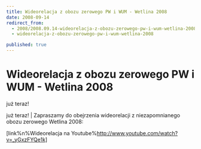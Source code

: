 ```yaml
---
title: Wideorelacja z obozu zerowego PW i WUM - Wetlina 2008
date: 2008-09-14
redirect_from: 
  - 2008/2008.09.14-wideorelacja-z-obozu-zerowego-pw-i-wum-wetlina-2008
  - wideorelacja-z-obozu-zerowego-pw-i-wum-wetlina-2008

published: true
---
```




# Wideorelacja z obozu zerowego PW i WUM - Wetlina 2008

<time>już teraz!</time>

już teraz! | 
Zapraszamy do obejrzenia wideorelacji z niezapomnianego obozu zerowego Wetlina 2008:

[link%n%Wideorelacja na Youtube%http://www.youtube.com/watch?v=_yGxzFYQe1k]



<!--CONTENT FROM OLD SERVER (jos before 2013): już teraz! | 
Zapraszamy do obejrzenia wideorelacji z niezapomnianego obozu zerowego Wetlina 2008:

[link%n%Wideorelacja na Youtube%http://www.youtube.com/watch?v=_yGxzFYQe1k]


-->

<!--{{json:{"created_date":"2008-09-14 21:04:54","publish_down":"0000-00-00 00:00:00","id":"643"}}}-->